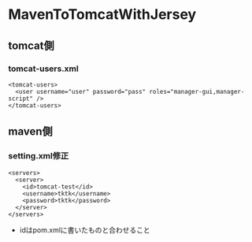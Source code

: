 # MavenToTomcatWithJersey

## tomcat側

### tomcat-users.xml

    <tomcat-users>
      <user username="user" password="pass" roles="manager-gui,manager-script" />
    </tomcat-users>


## maven側
### setting.xml修正

    <servers>
      <server>
        <id>tomcat-test</id>
        <username>tktk</username>
        <password>tktk</password>
      </server>
    </servers>

- idはpom.xmlに書いたものと合わせること
